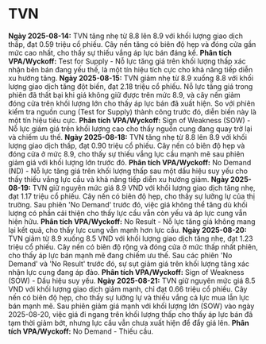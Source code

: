 # TVN

**Ngày 2025-08-14:** TVN tăng nhẹ từ 8.8 lên 8.9 với khối lượng giao dịch thấp, đạt 0.59 triệu cổ phiếu. Cây nến tăng có biên độ hẹp và đóng cửa gần mức cao nhất, cho thấy sự thiếu vắng áp lực bán đáng kể. **Phân tích VPA/Wyckoff:** Test for Supply - Nỗ lực tăng giá trên khối lượng thấp xác nhận bên bán đang yếu thế, là một tín hiệu tích cực cho khả năng tiếp diễn xu hướng tăng.
**Ngày 2025-08-15:** TVN giảm nhẹ từ 8.9 xuống 8.8 với khối lượng giao dịch tăng đột biến, đạt 2.18 triệu cổ phiếu. Nỗ lực tăng giá trong phiên đã thất bại khi giá không giữ được trên mức 8.9, và cây nến giảm đóng cửa trên khối lượng lớn cho thấy áp lực bán đã xuất hiện. So với phiên kiểm tra nguồn cung (Test for Supply) thành công trước đó, diễn biến này là một tín hiệu tiêu cực. **Phân tích VPA/Wyckoff:** Sign of Weakness (SOW) - Nỗ lực giảm giá trên khối lượng cao cho thấy nguồn cung đang quay trở lại và chiếm ưu thế.
**Ngày 2025-08-18:** TVN tăng nhẹ từ 8.8 lên 8.9 với khối lượng giao dịch thấp, đạt 0.90 triệu cổ phiếu. Cây nến có biên độ hẹp và đóng cửa ở mức 8.9, cho thấy sự thiếu vắng lực cầu mạnh mẽ sau phiên giảm giá với khối lượng lớn trước đó. **Phân tích VPA/Wyckoff:** No Demand (ND) - Nỗ lực tăng giá trên khối lượng thấp sau một dấu hiệu suy yếu cho thấy thiếu vắng lực cầu và khả năng tiếp diễn xu hướng giảm.
**Ngày 2025-08-19:** TVN giữ nguyên mức giá 8.9 VND với khối lượng giao dịch tăng nhẹ, đạt 1.17 triệu cổ phiếu. Cây nến có biên độ hẹp, cho thấy sự lưỡng lự của thị trường. Sau phiên 'No Demand' trước đó, việc giá không thể tăng dù khối lượng có phần cải thiện cho thấy lực cầu vẫn còn yếu và áp lực cung vẫn hiện hữu. **Phân tích VPA/Wyckoff:** No Result - Nỗ lực tăng giá không mang lại kết quả, cho thấy lực cung vẫn mạnh hơn lực cầu.
**Ngày 2025-08-20:** TVN giảm từ 8.9 xuống 8.5 VND với khối lượng giao dịch tăng nhẹ, đạt 1.23 triệu cổ phiếu. Cây nến có biên độ rộng và đóng cửa ở mức thấp nhất phiên, cho thấy áp lực bán mạnh mẽ đang chiếm ưu thế. Sau các phiên 'No Demand' và 'No Result' trước đó, sự sụt giảm giá trên khối lượng tăng xác nhận lực cung đang áp đảo. **Phân tích VPA/Wyckoff:** Sign of Weakness (SOW) - Dấu hiệu suy yếu.
**Ngày 2025-08-21:** TVN giữ nguyên mức giá 8.5 VND với khối lượng giao dịch giảm mạnh, chỉ đạt 0.66 triệu cổ phiếu. Cây nến có biên độ hẹp, cho thấy sự lưỡng lự và thiếu vắng cả lực mua lẫn lực bán mạnh mẽ. Sau phiên giảm giá mạnh với khối lượng lớn (SOW) vào ngày 2025-08-20, việc giá đi ngang trên khối lượng thấp cho thấy áp lực bán đã tạm thời giảm bớt, nhưng lực cầu vẫn chưa xuất hiện để đẩy giá lên. **Phân tích VPA/Wyckoff:** No Demand - Thiếu cầu.
